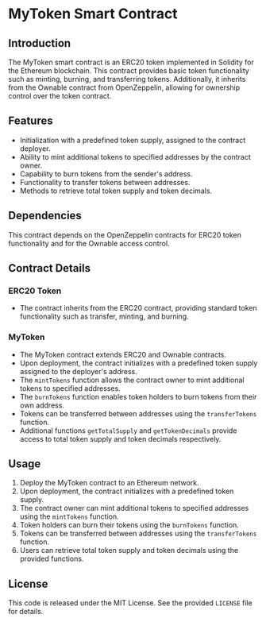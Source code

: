 # MyToken Smart Contract

## Introduction

The MyToken smart contract is an ERC20 token implemented in Solidity for the Ethereum blockchain. This contract provides basic token functionality such as minting, burning, and transferring tokens. Additionally, it inherits from the Ownable contract from OpenZeppelin, allowing for ownership control over the token contract.

## Features

- Initialization with a predefined token supply, assigned to the contract deployer.
- Ability to mint additional tokens to specified addresses by the contract owner.
- Capability to burn tokens from the sender's address.
- Functionality to transfer tokens between addresses.
- Methods to retrieve total token supply and token decimals.

## Dependencies

This contract depends on the OpenZeppelin contracts for ERC20 token functionality and for the Ownable access control.

## Contract Details

### ERC20 Token

- The contract inherits from the ERC20 contract, providing standard token functionality such as transfer, minting, and burning.

### MyToken

- The MyToken contract extends ERC20 and Ownable contracts.
- Upon deployment, the contract initializes with a predefined token supply assigned to the deployer's address.
- The `mintTokens` function allows the contract owner to mint additional tokens to specified addresses.
- The `burnTokens` function enables token holders to burn tokens from their own address.
- Tokens can be transferred between addresses using the `transferTokens` function.
- Additional functions `getTotalSupply` and `getTokenDecimals` provide access to total token supply and token decimals respectively.

## Usage

1. Deploy the MyToken contract to an Ethereum network.
2. Upon deployment, the contract initializes with a predefined token supply.
3. The contract owner can mint additional tokens to specified addresses using the `mintTokens` function.
4. Token holders can burn their tokens using the `burnTokens` function.
5. Tokens can be transferred between addresses using the `transferTokens` function.
6. Users can retrieve total token supply and token decimals using the provided functions.

## License

This code is released under the MIT License. See the provided `LICENSE` file for details.
